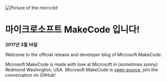 ![Picture of the micro:bit](/static/images/blogbanner.jpg)

# 마이크로소프트 MakeCode 입니다!

**2017년 3월 14일**

Welcome to the official release and developer blog of Microsoft MakeCode.

Microsoft MakeCode is made with love at Microsoft in (sometimes sunny) Redmond Washington, USA. Microsoft MakeCode is [open source](https://github.com/Microsoft/pxt), join the conversation on GitHub!
